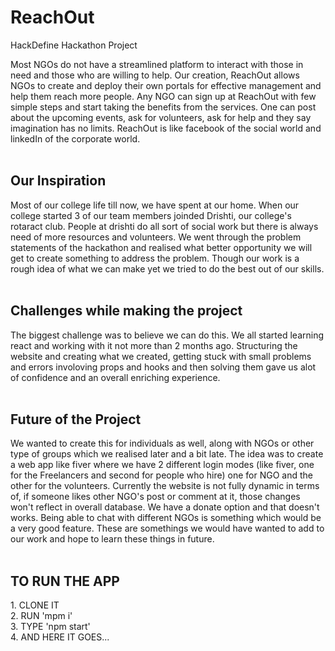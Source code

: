 # ReachOut
HackDefine Hackathon Project

Most NGOs do not have a streamlined platform to interact with those in need and those who are willing to help.
Our creation, ReachOut allows NGOs to create and deploy their own portals for effective management and help them reach more people.
Any NGO can sign up at ReachOut with few simple steps and start taking the benefits from the services.
One can post about the upcoming events, ask for volunteers, ask for help and they say imagination has no limits.
ReachOut is like facebook of the social world and linkedIn of the corporate world.
<br />
<br />
<h2>Our Inspiration</h2>
Most of our college life till now, we have spent at our home. When our college started 3 of our team members joinded Drishti, our college's rotaract club. People at drishti do all sort of social work but there is always need of more resources and volunteers.
We went through the problem statements of the hackathon and realised what better opportunity we will get to create something to address the problem.
Though our work is a rough idea of what we can make yet we tried to do the best out of our skills.
<br />
<br />
<h2>Challenges while making the project</h2>
The biggest challenge was to believe we can do this.
We all started learning react and working with it not more than 2 months ago.
Structuring the website and creating what we created, getting stuck with small problems and errors involoving props and hooks and then solving them gave us alot of confidence and an overall enriching experience.
<br />
<br />
<h2>Future of the Project</h2>
We wanted to create this for individuals as well, along with NGOs or other type of groups which we realised later and a bit late. The idea was to create a web app like fiver where we have 2 different login modes (like fiver, one for the Freelancers and second for people who hire) one for NGO and the other for the volunteers.
Currently the website is not fully dynamic in terms of, if someone likes other NGO's post or comment at it, those changes won't reflect in overall database.
We have a donate option and that doesn't works.
Being able to chat with different NGOs is something which would be a very good feature.
These are somethings we would have wanted to add to our work and hope to learn these things in future.
<br />
<br />
<h2>TO RUN THE APP</h2>
1. CLONE IT 
<br />
2. RUN 'mpm i'
<br />
3. TYPE 'npm start'
<br />
4. AND HERE IT GOES...